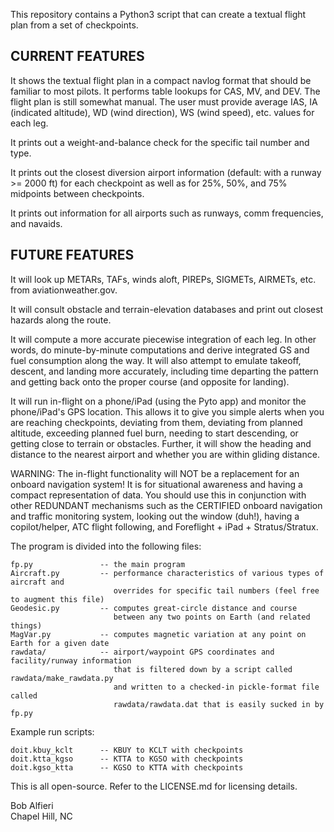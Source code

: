 This repository contains a Python3 script that can create a textual flight plan from a set of checkpoints.  


CURRENT FEATURES<br>
----------------

It shows the textual flight plan in a compact navlog format that should be familiar to most pilots.  It performs table lookups for CAS, MV, and DEV.  The flight plan is still somewhat manual. The user must provide average IAS, IA (indicated altitude), WD (wind direction), WS (wind speed), etc. values for each leg. 

It prints out a weight-and-balance check for the specific tail number and type.

It prints out the closest diversion airport information (default: with a runway >= 2000 ft) for each checkpoint 
as well as for 25%, 50%, and 75% midpoints between checkpoints.

It prints out information for all airports such as runways, comm frequencies, and navaids.

FUTURE FEATURES<br>
---------------

It will look up METARs, TAFs, winds aloft, PIREPs, SIGMETs, AIRMETs, etc. from aviationweather.gov.

It will consult obstacle and terrain-elevation databases and print out closest hazards along the route.

It will compute a more accurate piecewise integration of each leg. In other words, do minute-by-minute computations and derive integrated GS and fuel consumption along the way.  It will also attempt to emulate takeoff, descent, and landing more accurately, including time departing the pattern and getting back onto the proper course (and opposite for landing).

It will run in-flight on a phone/iPad (using the Pyto app) and monitor the phone/iPad's GPS location. This allows it to give you simple alerts when you are reaching checkpoints, deviating from them, deviating from planned altitude, exceeding planned fuel burn, needing to start descending, or getting close to terrain or obstacles.  Further, it will show the heading and distance to the nearest airport and whether you are within gliding distance. 

WARNING: The in-flight functionality will NOT be a replacement for an onboard navigation system! It is for situational awareness and having a compact representation of data.  You should use this in conjunction with other REDUNDANT mechanisms such as the CERTIFIED onboard navigation and traffic monitoring system, looking out the window (duh!), having a copilot/helper, ATC flight following, and Foreflight + iPad + Stratus/Stratux.

The program is divided into the following files:
  
    fp.py               -- the main program
    Aircraft.py         -- performance characteristics of various types of aircraft and 
                           overrides for specific tail numbers (feel free to augment this file)
    Geodesic.py         -- computes great-circle distance and course 
                           between any two points on Earth (and related things)
    MagVar.py           -- computes magnetic variation at any point on Earth for a given date
    rawdata/            -- airport/waypoint GPS coordinates and facility/runway information
                           that is filtered down by a script called rawdata/make_rawdata.py 
                           and written to a checked-in pickle-format file called 
                           rawdata/rawdata.dat that is easily sucked in by fp.py

Example run scripts:

    doit.kbuy_kclt      -- KBUY to KCLT with checkpoints 
    doit.ktta_kgso      -- KTTA to KGSO with checkpoints
    doit.kgso_ktta      -- KGSO to KTTA with checkpoints

This is all open-source.  Refer to the LICENSE.md for licensing details.  

Bob Alfieri<br>
Chapel Hill, NC
